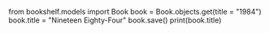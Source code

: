 from bookshelf.models import Book
book = Book.objects.get(title = "1984")
book.title = "Nineteen Eighty-Four"
book.save()
print(book.title)

